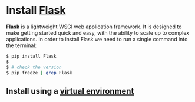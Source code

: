 # Install [Flask](https://palletsprojects.com/p/flask/)

**Flask** is a lightweight WSGI web application framework. It is designed to make getting started quick and easy, with the ability to scale up to complex applications. In order to install Flask we need to run a single command into the terminal:

```bash
$ pip install Flask
$ 
$ # check the version
$ pip freeze | grep Flask
```

## Install using a [virtual environment](https://www.geeksforgeeks.org/python-virtual-environment/)
